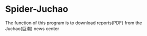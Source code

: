 # Spider-Juchao
The function of this program is to download reports(PDF) from the Juchao(巨潮) news center

